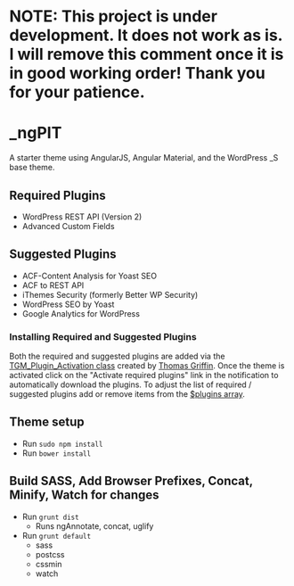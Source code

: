 # NOTE: This project is under development. It does not work as is. I will remove this comment once it is in good working order! Thank you for your patience. 
# _ngPIT
A starter theme using AngularJS, Angular Material, and the WordPress _S base theme.

## Required Plugins
* WordPress REST API (Version 2)
* Advanced Custom Fields

## Suggested Plugins
* ACF-Content Analysis for Yoast SEO
* ACF to REST API
* iThemes Security (formerly Better WP Security)
* WordPress SEO by Yoast
* Google Analytics for WordPress

### Installing Required and Suggested Plugins
Both the required and suggested plugins are added via the [TGM_Plugin_Activation class](/includes/plugins/class-tgm-plugin-activation.php) created by [Thomas Griffin](http://tgmpluginactivation.com/). Once the theme is activated click on the "Activate required plugins" link in the notification to automatically download the plugins. To adjust the list of required / suggested plugins add or remove items from the [$plugins array](/includes/plugins/theme-require-plugins.php#L8).

## Theme setup
* Run `sudo npm install`
* Run `bower install`

## Build SASS, Add Browser Prefixes, Concat, Minify, Watch for changes
* Run `grunt dist`
  * Runs ngAnnotate, concat, uglify
* Run `grunt default`
  * sass
  * postcss
  * cssmin
  * watch

